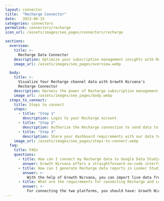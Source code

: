 ```yaml
---
layout: connector
title:  "Recharge Connector"
date:   2023-08-15
categories: connectors
permalink: connectors/recharge
icon_url: /assets/images/seo_pages/connectors/recharge

sections:
  overview:
    title: >-
      Recharge Data Connector
    description: Optimize your subscription management insights with Recharge integration. Seamlessly merge subscription data from Recharge with Looker Studio's analytical capabilities, unlocking insights that drive subscription strategies, churn analysis, and operational excellence.
    image_url: /assets/images/seo_pages/overview.webp

  body:
    title: >-
      Visualize Your Recharge channel data with Growth Nirvana's
      Recharge Connector
    description: Harness the power of Recharge subscription management insights integrated into Looker Studio for strategic subscription decisions.
    image_url: /assets/images/seo_pages/body.webp
  steps_to_connect:
    title: Steps to connect
    steps:
      - title: "Step 1"
        description: Login to your Recharge account
      - title: "Step 2"
        description: Authorize the Recharge connection to send data to Growth Nirvana
      - title: "Step 3"
        description: Share your dashboard requirements with our data team. We will build the report for you.
    image_url: /assets/images/seo_pages/steps-to-connect.webp
  faq:
    title: FAQs
    questions:
      - title: How can I connect my Recharge data to Google Data Studio/Looker Studio?
        answer: Growth Nirvana offers a straightforward no-code interface to connect to Recharge data sources.
      - title: How can I generate Recharge data reports in Looker Studio?
        answer: >-
          With the help of Growth Nirvana, you can import live data from Recharge into Looker Studio. These data can be viewed in charts, tables, and dashboards to generate branded reports that can be shared instantly.
      - title: What are the requirements for connecting Recharge and Looker Studio?
        answer: >-
          For connecting the two platforms, you should have: Growth Nirvana Account and Recharge Ads Account
---
```

